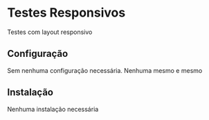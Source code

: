 Testes Responsivos
==================

Testes com layout responsivo

Configuração
------------

Sem nenhuma configuração necessária. Nenhuma mesmo e mesmo

Instalação
----------

Nenhuma instalação necessária
